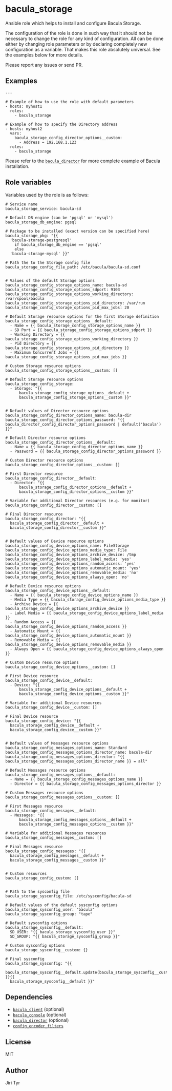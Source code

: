 bacula_storage
==============

Ansible role which helps to install and configure Bacula Storage.

The configuration of the role is done in such way that it should not be
necessary to change the role for any kind of configuration. All can be
done either by changing role parameters or by declaring completely new
configuration as a variable. That makes this role absolutely
universal. See the examples below for more details.

Please report any issues or send PR.


Examples
--------

```
---

# Example of how to use the role with default parameters
- hosts: myhost1
  roles:
    - bacula_storage

# Example of how to specify the Directory address
- hosts: myhost2
  vars:
    bacula_storage_config_director_options__custom:
      - Address = 192.168.1.123
  roles:
    - bacula_storage
```

Please refer to the
[`bacula_director`](https://github.com/jtyr/ansible-bacula_director) for more
complete example of Bacula installation.


Role variables
--------------

Variables used by the role is as follows:

```
# Service name
bacula_storage_service: bacula-sd

# Default DB engine (can be 'pgsql' or 'mysql')
bacula_storage_db_engine: pgsql

# Package to be installed (exact version can be specified here)
bacula_storage_pkg: "{{
  'bacula-storage-postgresql'
    if bacula_storage_db_engine == 'pgsql'
    else
  'bacula-storage-mysql' }}"

# Path the to the Storage config file
bacula_storage_config_file_path: /etc/bacula/bacula-sd.conf


# Values of the default Storage options
bacula_storage_config_storage_options_name: bacula-sd
bacula_storage_config_storage_options_sdport: 9103
bacula_storage_config_storage_options_working_directory: /var/spool/bacula
bacula_storage_config_storage_options_pid_directory: /var/run
bacula_storage_config_storage_options_pid_max_jobs: 20

# Default Storage resource options for the first Storage definition
bacula_storage_config_storage_options__default:
  - Name = {{ bacula_storage_config_storage_options_name }}
  - SD Port = {{ bacula_storage_config_storage_options_sdport }}
  - Working Directory = {{ bacula_storage_config_storage_options_working_directory }}
  - Pid Directory = {{ bacula_storage_config_storage_options_pid_directory }}
  - Maximum Concurrent Jobs = {{ bacula_storage_config_storage_options_pid_max_jobs }}

# Custom Storage resource options
bacula_storage_config_storage_options__custom: []

# Default Storage resource options
bacula_storage_config_storage:
  - Storage: "{{
      bacula_storage_config_storage_options__default +
      bacula_storage_config_storage_options__custom }}"


# Default values of Director resource options
bacula_storage_config_director_options_name: bacula-dir
bacula_storage_config_director_options_password: "{{ bacula_director_config_director_options_password | default('bacula') }}"

# Default Director resource options
bacula_storage_config_director_options__default:
  - Name = {{ bacula_storage_config_director_options_name }}
  - Password = {{ bacula_storage_config_director_options_password }}

# Custom Director resource options
bacula_storage_config_director_options__custom: []

# First Director resource
bacula_storage_config_director__default:
  - Director: "{{
      bacula_storage_config_director_options__default +
      bacula_storage_config_director_options__custom }}"

# Variable for additional Director resources (e.g. for monitor)
bacula_storage_config_director__custom: []

# Final Director resource
bacula_storage_config_director: "{{
  bacula_storage_config_director__default +
  bacula_storage_config_director__custom }}"


# Default values of Device resource options
bacula_storage_config_device_options_name: FileStorage
bacula_storage_config_device_options_media_type: File
bacula_storage_config_device_options_archive_device: /tmp
bacula_storage_config_device_options_label_media: 'yes'
bacula_storage_config_device_options_random_access: 'yes'
bacula_storage_config_device_options_automatic_mount: 'yes'
bacula_storage_config_device_options_removable_media: 'no'
bacula_storage_config_device_options_always_open: 'no'

# Default Device resource options
bacula_storage_config_device_options__default:
  - Name = {{ bacula_storage_config_device_options_name }}
  - Media Type = {{ bacula_storage_config_device_options_media_type }}
  - Archive Device = {{ bacula_storage_config_device_options_archive_device }}
  - Label Media = {{ bacula_storage_config_device_options_label_media }}
  - Random Access = {{ bacula_storage_config_device_options_random_access }}
  - Automatic Mount = {{ bacula_storage_config_device_options_automatic_mount }}
  - Removable Media = {{ bacula_storage_config_device_options_removable_media }}
  - Always Open = {{ bacula_storage_config_device_options_always_open }}

# Custom Device resource options
bacula_storage_config_device_options__custom: []

# First Device resource
bacula_storage_config_device__default:
  - Device: "{{
      bacula_storage_config_device_options__default +
      bacula_storage_config_device_options__custom }}"

# Variable for additional Device resources
bacula_storage_config_device__custom: []

# Final Device resource
bacula_storage_config_device: "{{
  bacula_storage_config_device__default +
  bacula_storage_config_device__custom }}"


# Default values of Messages resource options
bacula_storage_config_messages_options_name: Standard
bacula_storage_config_messages_options_director_name: bacula-dir
bacula_storage_config_messages_options_director: "{{ bacula_storage_config_messages_options_director_name }} = all"

# Default Messages resource options
bacula_storage_config_messages_options__default:
  - Name = {{ bacula_storage_config_messages_options_name }}
  - Director = {{ bacula_storage_config_messages_options_director }}

# Custom Messages resource options
bacula_storage_config_messages_options__custom: []

# First Messages resource
bacula_storage_config_messages__default:
  - Messages: "{{
      bacula_storage_config_messages_options__default +
      bacula_storage_config_messages_options__custom }}"

# Variable for additional Messages resources
bacula_storage_config_messages__custom: []

# Final Messages resource
bacula_storage_config_messages: "{{
  bacula_storage_config_messages__default +
  bacula_storage_config_messages__custom }}"


# Custom resources
bacula_storage_config_custom: []


# Path to the sysconfig file
bacula_storage_sysconfig_file: /etc/sysconfig/bacula-sd

# Default values of the default sysconfig options
bacula_storage_sysconfig_user: "bacula"
bacula_storage_sysconfig_group: "tape"

# Default sysconfig options
bacula_storage_sysconfig__default:
  SD_USER: "{{ bacula_storage_sysconfig_user }}"
  SD_GROUP: "{{ bacula_storage_sysconfig_group }}"

# Custom sysconfig options
bacula_storage_sysconfig__custom: {}

# Final sysconfig
bacula_storage_sysconfig: "{{
  bacula_storage_sysconfig__default.update(bacula_storage_sysconfig__custom) }}{{
  bacula_storage_sysconfig__default }}"
```


Dependencies
------------

- [`bacula_client`](https://github.com/jtyr/ansible-bacula_client) (optional)
- [`bacula_console`](https://github.com/jtyr/ansible-bacula_console) (optional)
- [`bacula_director`](https://github.com/jtyr/ansible-bacula_director) (optional)
- [`config_encoder_filters`](https://github.com/jtyr/ansible-config_encoder_filters)


License
-------

MIT


Author
------

Jiri Tyr
